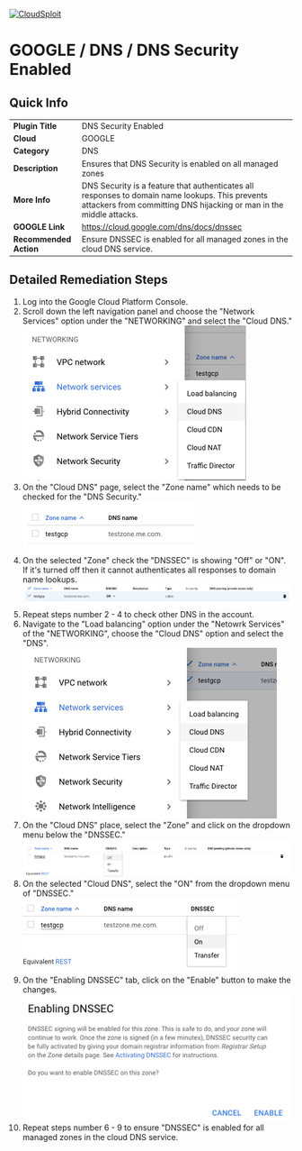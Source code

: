 [![CloudSploit](https://cloudsploit.com/img/logo-new-big-text-100.png "CloudSploit")](https://cloudsploit.com)

# GOOGLE / DNS / DNS Security Enabled

## Quick Info

| | |
|-|-|
| **Plugin Title** | DNS Security Enabled |
| **Cloud** | GOOGLE |
| **Category** | DNS |
| **Description** | Ensures that DNS Security is enabled on all managed zones |
| **More Info** | DNS Security is a feature that authenticates all responses to domain name lookups. This prevents attackers from committing DNS hijacking or man in the middle attacks. |
| **GOOGLE Link** | https://cloud.google.com/dns/docs/dnssec |
| **Recommended Action** | Ensure DNSSEC is enabled for all managed zones in the cloud DNS service. |

## Detailed Remediation Steps
1. Log into the Google Cloud Platform Console.
2. Scroll down the left navigation panel and choose the "Network Services" option under the "NETWORKING" and select the "Cloud DNS." </br> <img src="/resources/google/dns/dns-security-enabled/step2.png"/>
3. On the "Cloud DNS" page, select the "Zone name" which needs to be checked for the "DNS Security."</br> <img src="/resources/google/dns/dns-security-enabled/step3.png"/>
4. On the selected "Zone" check the "DNSSEC" is showing "Off" or "ON". If it's turned off then it cannot authenticates all responses to domain name lookups.</br> <img src="/resources/google/dns/dns-security-enabled/step4.png"/>
5. Repeat steps number 2 - 4 to check other DNS in the account.</br>
6. Navigate to the "Load balancing" option under the "Netowrk Services" of the "NETWORKING", choose the "Cloud DNS" option and select the "DNS".</br> <img src="/resources/google/dns/dns-security-enabled/step6.png"/>
7. On the "Cloud DNS" place, select the "Zone" and click on the dropdown menu below the "DNSSEC."</br> <img src="/resources/google/dns/dns-security-enabled/step7.png"/>
8. On the selected "Cloud DNS", select the "ON" from the dropdown menu of "DNSSEC."</br> <img src="/resources/google/dns/dns-security-enabled/step8.png"/>
9. On the "Enabling DNSSEC" tab, click on the "Enable" button to make the changes.</br> <img src="/resources/google/dns/dns-security-enabled/step9.png"/>
10. Repeat steps number 6 - 9 to ensure "DNSSEC" is enabled for all managed zones in the cloud DNS service.</br>

